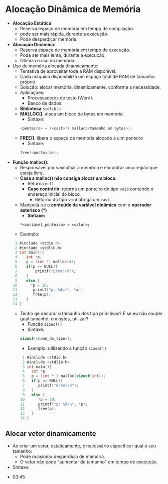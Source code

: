 # Alocação Dinâmica de Memória
* **Alocação Estática**:
    * Reserva espaço de memória em tempo de compilação.
    * pode ser mais rápida, durante a execução.
    * Pode desperdiçar memória.
* **Alocação Dinâmica**:
    * Reserva espaço de memória em tempo de execução.
    * Pode ser mais lenta, durante a execução.
    * Otimiza o uso da memória.
* Uso de memória alocada dinamicamente:
    * Tentativa de aproveitar toda a RAM disponível.
    * Cada máquina disponibiliza um espaço total de RAM de tamanho próprio.
    * Solução: alocar memória, dinamicamente, conforme a necessidade.
    * Aplicações:
        * Processadores de testo (Word).
        * Banco de dados.
    * **Biblioteca** ```stdlib.h```
    * **MALLOC()**: aloca um bloco de bytes em memória.
        * Sintaxe:
        ```C
        <ponteiro> = (<cast>*) malloc(<tamonho em bytes>);
        ```
    * **FREE()**: libera o espaço de memória alocado a uim ponteiro
        * Sintaxe:
        ```C
        free(<ponteiro>);
        ```
* **Função malloc():**
    * Responsável por vasculhar a memória e encontrar uma região que esteja livre.
    * **Casa a malloc() não consiga alocar um bloco:**
        * Retorna ```null```.
        * **Caso contrário:** retorna um ponteiro do tipo ```void``` contendo o endereço inicial do bloco.
            * Retorno do tipo ```void``` obriga um ```cast```.
    * Manipula-se o **conteúdo da variável dinâmica** com o **operador asterisco (*)**
        * **Sintaxe:**
        ``` 
        *<variável_ponteiro> = <valor>; 
        ```
    * Exemplo:
    ```C
     1 #include <stdio.h>
     2 #include <stdlib.h>
     3 int main(){
     4    int *p;
     5    p = (int *) malloc(4);
     6    if(p == NULL){
     7        printf("Erro!\n");
     8    }
     9    else {
    10      *p = 10;
    11       printf("p: %d\n", *p);
    12       free(p);
    13    }
    14 }
    ```
    * Tenho qe decorar o tamanho dos tipo primitivos? E se eu não souber qual tamanho, em bytes, utilizar?
        * Função ```sizeof()```
        * Sintaxe:
        ```C
        sizeof(<nome_do_tipo>);
        ```
        * Exemplo: utilizando a função ```sizeof()```
        ```C
         1 #include <stdio.h>
         2 #include <stdlib.h>
         3 int main(){
         4   int *p;
         5   p = (int * ) malloc(sizeof(int));
         6   if(p == NULL){
         7      printf("Erro!\n");
         8   }
         9   else {
        10      *p = 10;
        11      printf("p: %d\n", *p);
        12      free(p);
        13   }    
        14 }
        ```
## Alocar vetor dinamicamente
* Ao criar um vetor, estaticamente, é necessário especificar qual o seu tamanho:
    * Pode ocasionar desperdício de memória.
    * O vetor não pode "aumentar de tamanho" em tempo de execução.
* Sintaxe:
- 03:45

